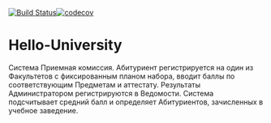[![Build Status](https://www.travis-ci.com/art94timer/Hello-University.svg?branch=master)](https://www.travis-ci.com/art94timer/Hello-University)[![codecov](https://codecov.io/gh/art94timer/Hello-University/branch/master/graph/badge.svg?token=A2VJOE6FJA)](https://codecov.io/gh/art94timer/Hello-University)
# Hello-University
  Система Приемная комиссия. Абитуриент регистрируется на один из Факультетов с фиксированным планом набора, вводит баллы по соответствующим Предметам и аттестату. Результаты Администратором регистрируются в Ведомости. Система подсчитывает средний балл и определяет Абитуриентов, зачисленных в учебное заведение.
